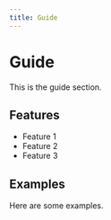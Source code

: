 ```yaml
---
title: Guide
---
```


# Guide

This is the guide section.

## Features

- Feature 1
- Feature 2
- Feature 3

## Examples

Here are some examples.
